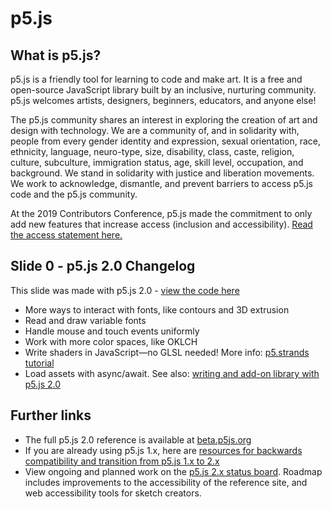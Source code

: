 # p5.js

## What is p5.js?

p5.js is a friendly tool for learning to code and make art. It is a free and open-source JavaScript library built by an inclusive, nurturing community. p5.js welcomes artists, designers, beginners, educators, and anyone else!

The p5.js community shares an interest in exploring the creation of art and design with technology. We are a community of, and in solidarity with, people from every gender identity and expression, sexual orientation, race, ethnicity, language, neuro-type, size, disability, class, caste, religion, culture, subculture, immigration status, age, skill level, occupation, and background. We stand in solidarity with justice and liberation movements. We work to acknowledge, dismantle, and prevent barriers to access p5.js code and the p5.js community.

At the 2019 Contributors Conference, p5.js made the commitment to only add new features that increase access (inclusion and accessibility). [Read the access statement here.](https://p5js.org/contribute/access/)

## Slide 0 - p5.js 2.0 Changelog

This slide was made with p5.js 2.0 - [view the code here](https://editor.p5js.org/davepagurek/sketches/-9oY4n2zM)

* More ways to interact with fonts, like contours and 3D extrusion
* Read and draw variable fonts
* Handle mouse and touch events uniformly
* Work with more color spaces, like OKLCH
* Write shaders in JavaScript—no GLSL needed! More info: [p5.strands tutorial](https://beta.p5js.org/tutorials/intro-to-p5-strands/)
* Load assets with async/await. See also: [writing and add-on library with p5.js 2.0](https://beta.p5js.org/contribute/creating_libraries/)

## Further links

* The full p5.js 2.0 reference is available at [beta.p5js.org](https://beta.p5js.org/)
* If you are already using p5.js 1.x, here are [resources for backwards compatibility and transition from p5.js 1.x to 2.x](https://github.com/processing/p5.js-compatibility)
* View ongoing and planned work on the [p5.js 2.x status board](https://github.com/orgs/processing/projects/21/views/8). Roadmap includes improvements to the accessibility of the reference site, and web accessibility tools for sketch creators.
